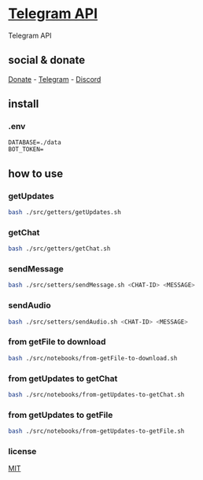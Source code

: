 # [Telegram API](https://core.telegram.org/bots/api)

Telegram API

## social & donate

[Donate](https://link.mercadopago.com.br/brtmvdl) - [Telegram](https://t.me/+KRmg5MlqgMk0MTg5) - [Discord](https://discord.gg/CPRyzsjj)

## install

### .env

```
DATABASE=./data
BOT_TOKEN=

```

## how to use

### getUpdates

```sh
bash ./src/getters/getUpdates.sh
```

### getChat

```sh
bash ./src/getters/getChat.sh
```

### sendMessage

```sh
bash ./src/setters/sendMessage.sh <CHAT-ID> <MESSAGE>
```

### sendAudio

```sh
bash ./src/setters/sendAudio.sh <CHAT-ID> <MESSAGE>
```

### from getFile to download

```sh
bash ./src/notebooks/from-getFile-to-download.sh
```

### from getUpdates to getChat

```sh
bash ./src/notebooks/from-getUpdates-to-getChat.sh
```

### from getUpdates to getFile

```sh
bash ./src/notebooks/from-getUpdates-to-getFile.sh
```

### license

[MIT](./LICENSE)

